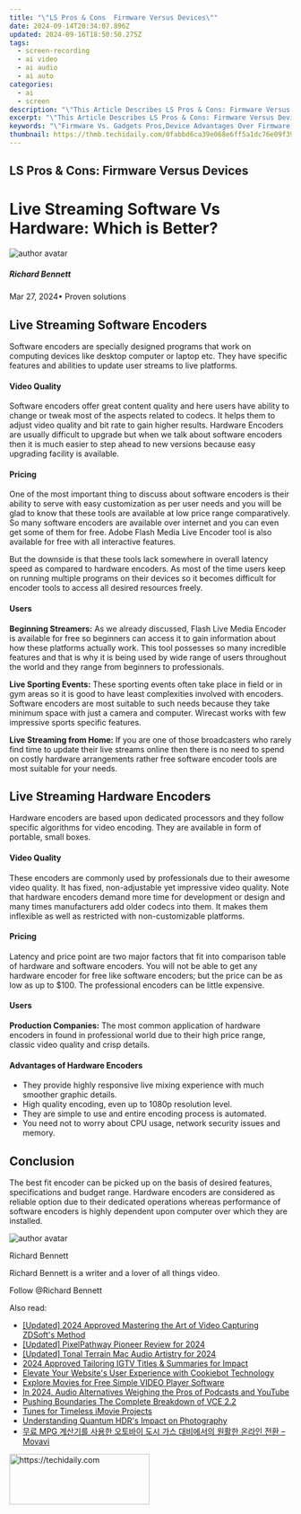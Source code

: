 ```yaml
---
title: "\"LS Pros & Cons  Firmware Versus Devices\""
date: 2024-09-14T20:34:07.896Z
updated: 2024-09-16T18:50:50.275Z
tags: 
  - screen-recording
  - ai video
  - ai audio
  - ai auto
categories: 
  - ai
  - screen
description: "\"This Article Describes LS Pros & Cons: Firmware Versus Devices\""
excerpt: "\"This Article Describes LS Pros & Cons: Firmware Versus Devices\""
keywords: "\"Firmware Vs. Gadgets Pros,Device Advantages Over Firmware,Firmware Drawbacks Compared,Pros & Cons: Devices Vs. Firmware,Benefits of Devices over Firmware,Downsides to Firmware, Devices Comparison,Device Perks Vs. Firmware Limitations\""
thumbnail: https://thmb.techidaily.com/0fabbd6ca39e068e6ff5a1dc76e09f39c4c023b261fbe4ba782432860cba0bd7.jpg
---
```


## LS Pros & Cons: Firmware Versus Devices

# Live Streaming Software Vs Hardware: Which is Better?

![author avatar](https://images.wondershare.com/filmora/article-images/richard-bennett.jpg)

##### Richard Bennett

 Mar 27, 2024• Proven solutions

## Live Streaming Software Encoders

 Software encoders are specially designed programs that work on computing devices like desktop computer or laptop etc. They have specific features and abilities to update user streams to live platforms.

#### Video Quality

 Software encoders offer great content quality and here users have ability to change or tweak most of the aspects related to codecs. It helps them to adjust video quality and bit rate to gain higher results. Hardware Encoders are usually difficult to upgrade but when we talk about software encoders then it is much easier to step ahead to new versions because easy upgrading facility is available.

#### Pricing

 One of the most important thing to discuss about software encoders is their ability to serve with easy customization as per user needs and you will be glad to know that these tools are available at low price range comparatively. So many software encoders are available over internet and you can even get some of them for free. Adobe Flash Media Live Encoder tool is also available for free with all interactive features.

 But the downside is that these tools lack somewhere in overall latency speed as compared to hardware encoders. As most of the time users keep on running multiple programs on their devices so it becomes difficult for encoder tools to access all desired resources freely.

#### Users

**Beginning Streamers:** As we already discussed, Flash Live Media Encoder is available for free so beginners can access it to gain information about how these platforms actually work. This tool possesses so many incredible features and that is why it is being used by wide range of users throughout the world and they range from beginners to professionals.

**Live Sporting Events:** These sporting events often take place in field or in gym areas so it is good to have least complexities involved with encoders. Software encoders are most suitable to such needs because they take minimum space with just a camera and computer. Wirecast works with few impressive sports specific features.

**Live Streaming from Home:** If you are one of those broadcasters who rarely find time to update their live streams online then there is no need to spend on costly hardware arrangements rather free software encoder tools are most suitable for your needs.

## Live Streaming Hardware Encoders

 Hardware encoders are based upon dedicated processors and they follow specific algorithms for video encoding. They are available in form of portable, small boxes.

#### Video Quality

 These encoders are commonly used by professionals due to their awesome video quality. It has fixed, non-adjustable yet impressive video quality. Note that hardware encoders demand more time for development or design and many times manufacturers add older codecs into them. It makes them inflexible as well as restricted with non-customizable platforms.

#### Pricing

 Latency and price point are two major factors that fit into comparison table of hardware and software encoders. You will not be able to get any hardware encoder for free like software encoders; but the price can be as low as up to $100\. The professional encoders can be little expensive.

#### Users

**Production Companies:** The most common application of hardware encoders in found in professional world due to their high price range, classic video quality and crisp details.

#### Advantages of Hardware Encoders

* They provide highly responsive live mixing experience with much smoother graphic details.
* High quality encoding, even up to 1080p resolution level.
* They are simple to use and entire encoding process is automated.
* You need not to worry about CPU usage, network security issues and memory.

## Conclusion

 The best fit encoder can be picked up on the basis of desired features, specifications and budget range. Hardware encoders are considered as reliable option due to their dedicated operations whereas performance of software encoders is highly dependent upon computer over which they are installed.

![author avatar](https://images.wondershare.com/filmora/article-images/richard-bennett.jpg)

Richard Bennett

Richard Bennett is a writer and a lover of all things video.

Follow @Richard Bennett

<ins class="adsbygoogle"
      style="display:block"
      data-ad-client="ca-pub-7571918770474297"
      data-ad-slot="8358498916"
      data-ad-format="auto"
      data-full-width-responsive="true"></ins>

<span class="atpl-alsoreadstyle">Also read:</span>
<div><ul>
<li><a href="https://digital-screen-recording.techidaily.com/updated-2024-approved-mastering-the-art-of-video-capturing-zdsofts-method/"><u>[Updated] 2024 Approved Mastering the Art of Video Capturing ZDSoft's Method</u></a></li>
<li><a href="https://screen-recording.techidaily.com/updated-pixelpathway-pioneer-review-for-2024/"><u>[Updated] PixelPathway Pioneer Review for 2024</u></a></li>
<li><a href="https://desktop-recording.techidaily.com/updated-tonal-terrain-mac-audio-artistry-for-2024/"><u>[Updated] Tonal Terrain Mac Audio Artistry for 2024</u></a></li>
<li><a href="https://instagram-videos.techidaily.com/2024-approved-tailoring-igtv-titles-and-summaries-for-impact/"><u>2024 Approved Tailoring IGTV Titles & Summaries for Impact</u></a></li>
<li><a href="https://discover-best.techidaily.com/elevate-your-websites-user-experience-with-cookiebot-technology/"><u>Elevate Your Website's User Experience with Cookiebot Technology</u></a></li>
<li><a href="https://extra-lessons.techidaily.com/explore-movies-for-free-simple-video-player-software/"><u>Explore Movies for Free Simple VIDEO Player Software</u></a></li>
<li><a href="https://extra-lessons.techidaily.com/in-2024-audio-alternatives-weighing-the-pros-of-podcasts-and-youtube/"><u>In 2024, Audio Alternatives Weighing the Pros of Podcasts and YouTube</u></a></li>
<li><a href="https://extra-lessons.techidaily.com/pushing-boundaries-the-complete-breakdown-of-vce-22/"><u>Pushing Boundaries The Complete Breakdown of VCE 2.2</u></a></li>
<li><a href="https://extra-hints.techidaily.com/tunes-for-timeless-imovie-projects/"><u>Tunes for Timeless iMovie Projects</u></a></li>
<li><a href="https://extra-lessons.techidaily.com/understanding-quantum-hdrs-impact-on-photography/"><u>Understanding Quantum HDR's Impact on Photography</u></a></li>
<li><a href="https://tech-recovery.techidaily.com/1726227254814-mpg-movavi/"><u>무료 MPG 계산기를 사용한 오토바이 도시 가스 대비에서의 원활한 온라인 전환 – Movavi</u></a></li>
</ul></div>

<!-- affiliate ads begin -->
<a href="https://bluettius.sjv.io/c/5597632/2139120/17108" target="_top" id="2139120">
  <img src="//a.impactradius-go.com/display-ad/17108-2139120" border="0" alt="https://techidaily.com" width="250" height="90"/>
</a>
<img height="0" width="0" src="https://bluettius.sjv.io/i/5597632/2139120/17108" style="position:absolute;visibility:hidden;" border="0" />
<!-- affiliate ads end -->

